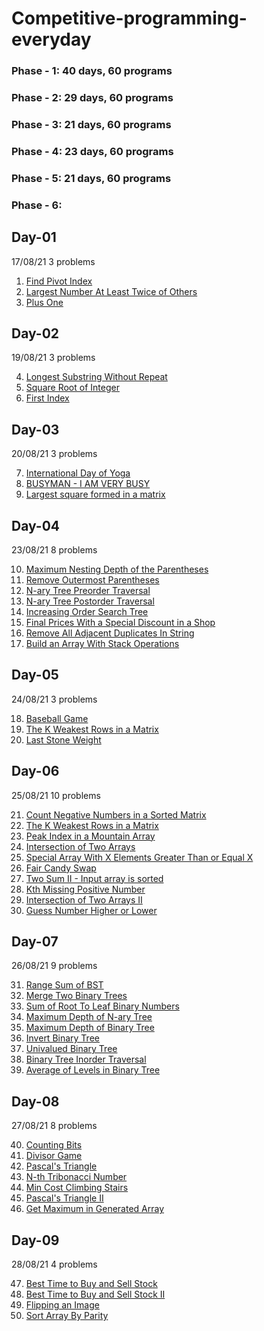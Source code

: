 # Competitive-programming-everyday
### Phase - 1: 40 days, 60 programs
### Phase - 2: 29 days, 60 programs
### Phase - 3: 21 days, 60 programs
### Phase - 4: 23 days, 60 programs
### Phase - 5: 21 days, 60 programs
### Phase - 6: 


## Day-01
17/08/21
3 problems

1. [Find Pivot Index](https://leetcode.com/explore/learn/card/array-and-string/201/introduction-to-array/1144/)
2. [Largest Number At Least Twice of Others](https://leetcode.com/explore/learn/card/array-and-string/201/introduction-to-array/1147/)
3. [Plus One](https://leetcode.com/explore/learn/card/array-and-string/201/introduction-to-array/1148/)

## Day-02
19/08/21
3 problems

4. [Longest Substring Without Repeat](https://www.interviewbit.com/old/problems/longest-substring-without-repeat/)
5. [Square Root of Integer](https://www.interviewbit.com/old/problems/square-root-of-integer/)
6. [First Index](https://www.interviewbit.com/old/problems/first-index/?ref=similar_problems)

## Day-03
20/08/21
3 problems

7. [International Day of Yoga](https://www.codechef.com/problems/RAMDEV)
8. [BUSYMAN - I AM VERY BUSY](https://www.spoj.com/STCBASIC/problems/BUSYMAN/)
9. [Largest square formed in a matrix](https://practice.geeksforgeeks.org/problems/largest-square-formed-in-a-matrix0806/1)

## Day-04
23/08/21
8 problems

10. [Maximum Nesting Depth of the Parentheses](https://leetcode.com/problems/maximum-nesting-depth-of-the-parentheses/)
11. [Remove Outermost Parentheses](https://leetcode.com/problems/remove-outermost-parentheses/)
12. [N-ary Tree Preorder Traversal](https://leetcode.com/problems/n-ary-tree-preorder-traversal/)
13. [N-ary Tree Postorder Traversal](https://leetcode.com/problems/n-ary-tree-postorder-traversal/)
14. [Increasing Order Search Tree](https://leetcode.com/problems/increasing-order-search-tree/)
15. [Final Prices With a Special Discount in a Shop](https://leetcode.com/problems/final-prices-with-a-special-discount-in-a-shop/)
16. [Remove All Adjacent Duplicates In String](https://leetcode.com/problems/remove-all-adjacent-duplicates-in-string/)
17. [Build an Array With Stack Operations](https://leetcode.com/problems/build-an-array-with-stack-operations/)

## Day-05
24/08/21
3 problems

18. [Baseball Game](https://leetcode.com/problems/baseball-game/)
19. [The K Weakest Rows in a Matrix](https://leetcode.com/problems/the-k-weakest-rows-in-a-matrix/)
20. [Last Stone Weight](https://leetcode.com/problems/last-stone-weight/)

## Day-06
25/08/21
10 problems

21. [Count Negative Numbers in a Sorted Matrix](https://leetcode.com/problems/count-negative-numbers-in-a-sorted-matrix/)
22. [The K Weakest Rows in a Matrix](https://leetcode.com/problems/the-k-weakest-rows-in-a-matrix/)
23. [Peak Index in a Mountain Array](https://leetcode.com/problems/peak-index-in-a-mountain-array/)
24. [Intersection of Two Arrays](https://leetcode.com/problems/intersection-of-two-arrays/)
25. [Special Array With X Elements Greater Than or Equal X](https://leetcode.com/problems/special-array-with-x-elements-greater-than-or-equal-x/)
26. [Fair Candy Swap](https://leetcode.com/problems/fair-candy-swap/)
27. [Two Sum II - Input array is sorted](https://leetcode.com/problems/two-sum-ii-input-array-is-sorted/)
28. [Kth Missing Positive Number](https://leetcode.com/problems/kth-missing-positive-number/)
29. [Intersection of Two Arrays II](https://leetcode.com/problems/intersection-of-two-arrays-ii/)
30. [Guess Number Higher or Lower](https://leetcode.com/problems/guess-number-higher-or-lower/)

## Day-07
26/08/21
9 problems

31. [Range Sum of BST](https://leetcode.com/problems/range-sum-of-bst/)
32. [Merge Two Binary Trees](https://leetcode.com/problems/merge-two-binary-trees/)
33. [Sum of Root To Leaf Binary Numbers](https://leetcode.com/problems/sum-of-root-to-leaf-binary-numbers/)
34. [Maximum Depth of N-ary Tree](https://leetcode.com/problems/maximum-depth-of-n-ary-tree/)
35. [Maximum Depth of Binary Tree](https://leetcode.com/problems/maximum-depth-of-binary-tree/)
36. [Invert Binary Tree](https://leetcode.com/problems/invert-binary-tree/)
37. [Univalued Binary Tree](https://leetcode.com/problems/univalued-binary-tree/)
38. [Binary Tree Inorder Traversal](https://leetcode.com/problems/binary-tree-inorder-traversal/)
39. [Average of Levels in Binary Tree](https://leetcode.com/problems/average-of-levels-in-binary-tree/)

## Day-08
27/08/21
8 problems

40. [Counting Bits](https://leetcode.com/problems/counting-bits/)
41. [Divisor Game](https://leetcode.com/problems/divisor-game/)
42. [Pascal's Triangle](https://leetcode.com/problems/pascals-triangle/)
43. [N-th Tribonacci Number](https://leetcode.com/problems/n-th-tribonacci-number/)
44. [Min Cost Climbing Stairs](https://leetcode.com/problems/min-cost-climbing-stairs/)
45. [Pascal's Triangle II](https://leetcode.com/problems/pascals-triangle-ii/)
46. [Get Maximum in Generated Array](https://leetcode.com/problems/get-maximum-in-generated-array/)

## Day-09
28/08/21
4 problems

47. [Best Time to Buy and Sell Stock](https://leetcode.com/problems/best-time-to-buy-and-sell-stock/)
48. [Best Time to Buy and Sell Stock II](https://leetcode.com/problems/best-time-to-buy-and-sell-stock-ii/)
49. [Flipping an Image](https://leetcode.com/problems/flipping-an-image/)
50. [Sort Array By Parity](https://leetcode.com/problems/sort-array-by-parity/)